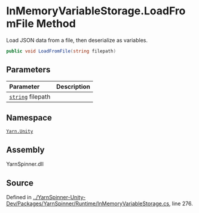<!-- This file was generated by a tool. Do not edit this file by hand. -->

# InMemoryVariableStorage.LoadFromFile Method

Load JSON data from a file, then deserialize as variables.


```csharp
public void LoadFromFile(string filepath)
```

## Parameters
|Parameter|Description|
|:---|:---|
|[`string`](https://docs.microsoft.com/dotnet/api/System.String) filepath||


## Namespace
[`Yarn.Unity`](/api/csharp/yarn.unity/README.md)

## Assembly
YarnSpinner.dll

## Source
Defined in [../YarnSpinner-Unity-Dev/Packages/YarnSpinner/Runtime/InMemoryVariableStorage.cs](https://github.com/YarnSpinnerTool/YarnSpinner-Unity//blob/develop/Runtime/InMemoryVariableStorage.cs#L276), line 276.
